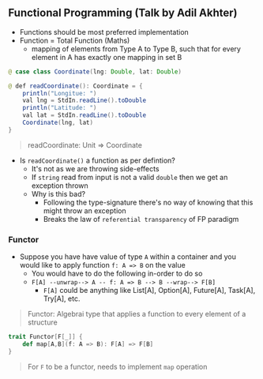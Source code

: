 ## Functional Programming (Talk by Adil Akhter)

* Functions should be most preferred implementation
* Function = Total Function (Maths)
	* mapping of elements from Type A to Type B, such that for every element in A has exactly one mapping in set B

```java
@ case class Coordinate(lng: Double, lat: Double)

@ def readCoordinate(): Coordinate = {
	println("Longitue: ")
	val lng = StdIn.readLine().toDouble
	println("Latitude: ")
	val lat = StdIn.readLine().toDouble
	Coordinate(lng, lat)
}
```

> readCoordinate: Unit => Coordinate

* Is `readCoordinate()` a function as per defintion?
	* It's not as we are throwing side-effects
	* If `string` read from input is not a valid `double` then we get an exception thrown
	* Why is this bad?
		* Following the type-signature there's no way of knowing that this might throw an exception
		* Breaks the law of `referential transparency` of FP paradigm

### Functor

* Suppose you have have value of type `A` within a container and you would like to apply function `f: A => B` on the value
	* You would have to do the following in-order to do so
	* `F[A] --unwrap--> A -- f: A => B --> B --wrap--> F[B]`
		* `F[A]` could be anything like List[A], Option[A], Future[A], Task[A], Try[A], etc.

> Functor: Algebrai type that applies a function to every element of a structure
```scala
trait Functor[F[_]] {
	def map[A,B](f: A => B): F[A] => F[B]
}
```
> For `F` to be a functor, needs to implement `map` operation

